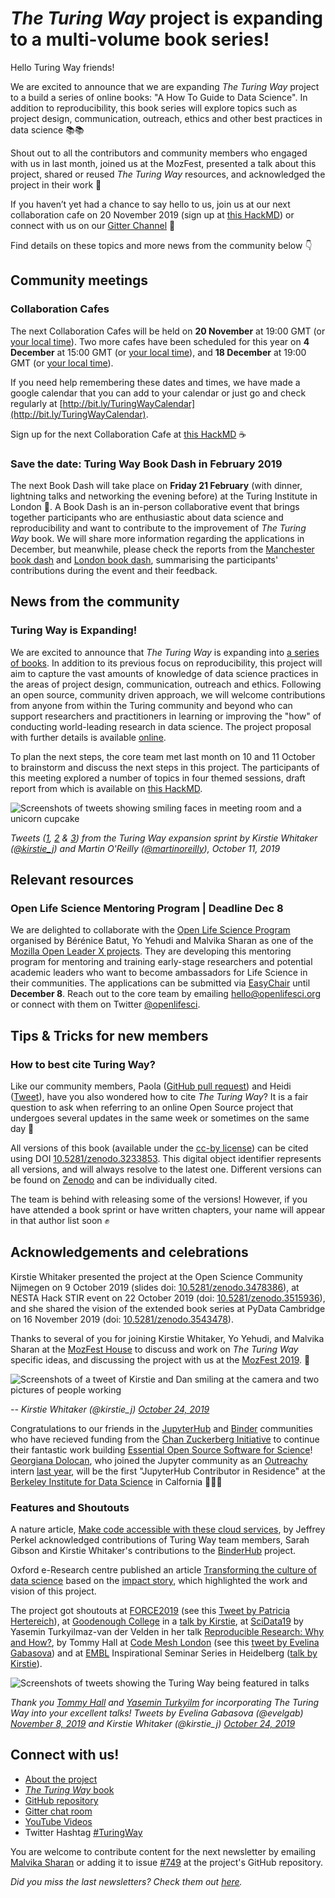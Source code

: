 # *The Turing Way* project is expanding to a multi-volume book series!

Hello Turing Way friends!

We are excited to announce that we are expanding *The Turing Way* project to a build a series of online books: "A How To Guide to Data Science".
In addition to reproducibility, this book series will explore topics such as project design, communication, outreach, ethics and other best practices in data science 📚📚

Shout out to all the contributors and community members who engaged with us in last month, joined us at the MozFest, presented a talk about this project, shared or reused *The Turing Way* resources, and acknowledged the project in their work 🙌

If you haven’t yet had a chance to say hello to us, join us at our next collaboration cafe on 20 November 2019 (sign up at [this HackMD](https://hackmd.io/@KirstieJane/CollabCafe)) or connect with us on our [Gitter Channel](https://gitter.im/alan-turing-institute/the-turing-way) 👋

Find details on these topics and more news from the community below 👇

## Community meetings

### Collaboration Cafes

The next Collaboration Cafes will be held on **20 November** at 19:00 GMT (or [your local time](https://arewemeetingyet.com/London/2019-11-20/19:00/TuringWay-CollaborationCafe)).
Two more cafes have been scheduled for this year on **4 December** at 15:00 GMT (or [your local time](https://arewemeetingyet.com/London/2019-12-04/15:00/TuringWay-CollaborationCafe)), and **18 December** at 19:00 GMT (or [your local time](https://arewemeetingyet.com/London/2019-11-20/19:00/TuringWay-CollaborationCafe)).

If you need help remembering these dates and times, we have made a google calendar that you can add to your calendar or just go and check regularly at [http://bit.ly/TuringWayCalendar](http://bit.ly/TuringWayCalendar).

Sign up for the next Collaboration Cafe at [this HackMD](https://hackmd.io/@KirstieJane/CollabCafe) ☕️


### Save the date: Turing Way Book Dash in February 2019

The next Book Dash will take place on **Friday 21 February** (with dinner, lightning talks and networking the evening before) at the Turing Institute in London 📆.
A Book Dash is an in-person collaborative event that brings together participants who are enthusiastic about data science and reproducibility and want to contribute to the improvement of *The Turing Way* book.
We will share more information regarding the applications in December, but meanwhile, please check the reports from the [Manchester book dash](https://github.com/alan-turing-institute/the-turing-way/blob/master/workshops/book-dash/book-dash-mcr-report.md) and [London book dash](https://github.com/alan-turing-institute/the-turing-way/blob/master/workshops/book-dash/book-dash-ldn-report.md), summarising the participants' contributions during the event and their feedback.

## News from the community

### Turing Way is Expanding!

We are excited to announce that *The Turing Way* is expanding into [a series of books](https://github.com/alan-turing-institute/the-turing-way).
In addition to its previous focus on reproducibility, this project will aim to capture the vast amounts of knowledge of data science practices in the areas of project design, communication, outreach and ethics.
Following an open source, community driven approach, we will welcome contributions from anyone from within the Turing community and beyond  who can support researchers and practitioners in learning or improving the "how" of conducting world-leading research in data science.
The project proposal with further details is available [online](https://github.com/alan-turing-institute/the-turing-way/blob/master/project_management/tps-funding-application-20190429.md).

To plan the next steps, the core team met last month on 10 and 11 October to brainstorm and discuss the next steps in this project.
The participants of this meeting explored a number of topics in four themed sessions, draft report from which is available on [this HackMD](https://hackmd.io/zVTeKhG2SIiBLam1YtILNg?view).

![Screenshots of tweets showing smiling faces in meeting room and a unicorn cupcake](images/Tweet-combo-OctoberSprint.png)

*Tweets ([1](https://twitter.com/kirstie_j/status/1182740191884271616?s=20), [2](https://twitter.com/kirstie_j/status/1182743485922889728?s=20) & [3](https://twitter.com/martinoreilly/status/1182602159990460418?s=20)) from the Turing Way expansion sprint by Kirstie Whitaker ([@kirstie_j](https://twitter.com/kirstie_j)) and Martin O'Reilly ([@martinoreilly](https://twitter.com/martinoreilly)), October 11, 2019*


## Relevant resources

### Open Life Science Mentoring Program | Deadline Dec 8

We are delighted to collaborate with the [Open Life Science Program](https://openlifesci.org) organised by Bérénice Batut, Yo Yehudi and Malvika Sharan as one of the [Mozilla Open Leader X projects](https://foundation.mozilla.org/en/opportunity/mozilla-open-leaders/).
They are developing this mentoring program for mentoring and training early-stage researchers and potential academic leaders who want to become ambassadors for Life Science in their communities.
The applications can be submitted via [EasyChair](https://easychair.org/cfp/ols-2020) until **December 8**.
Reach out to the core team by emailing [hello@openlifesci.org](mailto:hello@openlifesci.org) or connect with them on Twitter [@openlifesci](https://twitter.com/openlifesci).

## Tips & Tricks for new members

### How to best cite Turing Way?

Like our community members, Paola ([GitHub pull request](https://github.com/alan-turing-institute/the-turing-way/issues/648)) and Heidi ([Tweet](https://twitter.com/HeidiBaya/status/1189116056641658880)), have you also wondered how to cite _The Turing Way_?
It is a fair question to ask when referring to an online Open Source project that undergoes several updates in the same week or sometimes on the same day 📝

All versions of this book (available under the [cc-by license]((http://creativecommons.org/licenses/by/4.0/legalcode))) can be cited using DOI [10.5281/zenodo.3233853](https://doi.org/10.5281/zenodo.3233853).
This digital object identifier represents all versions, and will always resolve to the latest one.
Different versions can be found on [Zenodo](https://zenodo.org) and can be individually cited.

The team is behind with releasing some of the versions!
However, if you have attended a book sprint or have written chapters, your name will appear in that author list soon ✊

## Acknowledgements and celebrations

Kirstie Whitaker presented the project at the Open Science Community Nijmegen on 9 October 2019 (slides doi: [10.5281/zenodo.3478386](https://doi.org/10.5281/zenodo.3478386)), at NESTA Hack STIR event on 22 October 2019 (doi: [10.5281/zenodo.3515936](https://doi.org/10.5281/zenodo.3515936)), and she shared the vision of the extended book series at PyData Cambridge on 16 November 2019 (doi: [10.5281/zenodo.3543478](https://doi.org/10.5281/zenodo.3543478)).

Thanks to several of you for joining Kirstie Whitaker, Yo Yehudi, and Malvika Sharan at the [MozFest House](https://ti.to/Mozilla/mozfesthouse-whyspace/en) to discuss and work on *The Turing Way* specific ideas, and discussing the project with us at the [MozFest 2019](https://www.mozillafestival.org/en/). 🎉

![Screenshots of a tweet of Kirstie and Dan smiling at the camera and two pictures of people working](images/Tweet-combo-MozFestHouse.png)

*-- Kirstie Whitaker (@kirstie_j) [October 24, 2019](https://twitter.com/kirstie_j/status/1187388883379589120?s=20)*

Congratulations to our friends in the [JupyterHub](https://jupyter.org/hub) and [Binder](https://mybinder.org/) communities who have recieved funding from the [Chan Zuckerberg Initiative](https://chanzuckerberg.com/) to continue their fantastic work building [Essential Open Source Software for Science](https://medium.com/@cziscience/essential-open-source-software-for-science-72faec2c38c1)!
[Georgiana Dolocan](https://twitter.com/GeorgianaElenaD), who joined the Jupyter community as an [Outreachy](https://www.outreachy.org/)  intern [last year](https://blog.jupyter.org/outreachy-jupyter-supporting-diversity-in-open-communities-dfa78db4b0bd), will be the first "JupyterHub Contributor in Residence" at the [Berkeley Institute for Data Science](https://bids.berkeley.edu/) in Calfornia 🎉🙌🎊

### Features and Shoutouts

A nature article, [Make code accessible with these cloud services](https://www.nature.com/articles/d41586-019-03366-x), by Jeffrey Perkel acknowledged contributions of Turing Way team members, Sarah Gibson and Kirstie Whitaker's contributions to the [BinderHub](https://binderhub.readthedocs.io/en/latest/) project.

Oxford e-Research centre published an article [Transforming the culture of data science](https://www.oerc.ox.ac.uk/news/transforming-culture-data-science) based on the [impact story](https://www.turing.ac.uk/research/impact-stories/changing-culture-data-science), which highlighted the work and vision of this project.

The project got shoutouts at [FORCE2019](https://www.force11.org/meetings/force2019) (see this [Tweet by Patricia Hertereich](https://twitter.com/PHerterich/status/1184034991400861696)), at [Goodenough College](https://www.goodenough.ac.uk/) in a [talk by Kirstie](https://zenodo.org/record/3522225#.XcmklpNKjUI), at [SciData19](https://researchdata.springernature.com/users/256983-irene-rodriguez/posts/50480-better-science-through-better-data-2019-scidata19-call-for-lightning-talks-proposal) by Yasemin Turkyilmaz-van der Velden in her talk [Reproducible Research: Why and How?](https://zenodo.org/record/3530485#.XcmopZNKjUI), by Tommy Hall at [Code Mesh London](https://codesync.global/conferences/code-mesh-ldn/) (see this [tweet by Evelina Gabasova](https://twitter.com/evelgab/status/1192804318795182080)) and at [EMBL](http://embl.org) Inspirational Seminar Series in Heidelberg ([talk by Kirstie](https://zenodo.org/record/3532650#.XcmlAZNKjUI)).

![Screenshots of tweets showing the Turing Way being featured in talks](images/TuringWayInOtherTalks_Nov2019.png)

*Thank you [Tommy Hall](https://twitter.com/thattommyhall) and [Yasemin Turkyilm](https://twitter.com/YaseminTurkyilm) for incorporating The Turing Way into your excellent talks! Tweets by Evelina Gabasova (@evelgab) [November 8, 2019](https://twitter.com/evelgab/status/1192804318795182080?s=20) and Kirstie Whitaker (@kirstie_j) [October 24, 2019](https://twitter.com/kirstie_j/status/1192088878234185728?s=20)*


## Connect with us!

- [About the project](https://www.turing.ac.uk/research/research-projects/turing-way-handbook-reproducible-data-science)
- [_The Turing Way_ book](https://the-turing-way.netlify.com)
- [GitHub repository](https://github.com/alan-turing-institute/the-turing-way)
- [Gitter chat room](https://gitter.im/alan-turing-institute/the-turing-way)
- [YouTube Videos](https://www.youtube.com/channel/UCPDxZv5BMzAw0mPobCbMNuA)
- Twitter Hashtag [#TuringWay](https://twitter.com/hashtag/TuringWay?f=live)

You are welcome to contribute content for the next newsletter by
emailing [Malvika Sharan](mailto:msharan@turing.ac.uk) or adding it to issue [#749](https://github.com/alan-turing-institute/the-turing-way/issues/749) at the project's GitHub repository.

*Did you miss the last newsletters?*
*Check them out [here](https://tinyletter.com/TuringWay/archive).*
